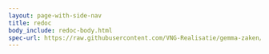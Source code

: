 ```yaml
---
layout: page-with-side-nav
title: redoc
body_include: redoc-body.html
spec-url: https://raw.githubusercontent.com/VNG-Realisatie/gemma-zaken/master/api-specificatie/zrc/1.3.x/1.3.1/openapi.yaml
---
```

<redoc spec-url='{{ page.spec-url}}'></redoc>
